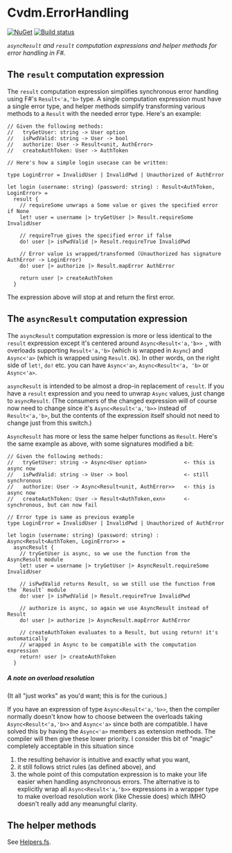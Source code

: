 Cvdm.ErrorHandling
===

[![NuGet](https://img.shields.io/nuget/dt/Cvdm.ErrorHandling.svg?style=flat)](https://www.nuget.org/packages/Cvdm.ErrorHandling/) [![Build status](https://ci.appveyor.com/api/projects/status/r4pe0qp93fnjenoc/branch/master?svg=true)](https://ci.appveyor.com/project/cmeeren/cvdm-errorhandling/branch/master)

*`asyncResult` and `result` computation expressions and helper methods for error handling in F#.*



The `result` computation expression
---

The `result` computation expression simplifies synchronous error handling using F#'s `Result<'a,'b>` type. A single computation expression must have a single error type, and helper methods simplify transforming various methods to a `Result` with the needed error type. Here's an example:

```F#
// Given the following methods:
//   tryGetUser: string -> User option
//   isPwdValid: string -> User -> bool
//   authorize: User -> Result<unit, AuthError>
//   createAuthToken: User -> AuthToken

// Here's how a simple login usecase can be written:

type LoginError = InvalidUser | InvalidPwd | Unauthorized of AuthError

let login (username: string) (password: string) : Result<AuthToken, LoginError> =
  result {
    // requireSome unwraps a Some value or gives the specified error if None
    let! user = username |> tryGetUser |> Result.requireSome InvalidUser
    
    // requireTrue gives the specified error if false
    do! user |> isPwdValid |> Result.requireTrue InvalidPwd
    
    // Error value is wrapped/transformed (Unauthorized has signature AuthError -> LoginError)
    do! user |> authorize |> Result.mapError AuthError

    return user |> createAuthToken
  }
```

The expression above will stop at and return the first error.



The `asyncResult` computation expression
---

The `asyncResult` computation expression is more or less identical to the `result` expression except it's centered around `Async<Result<'a,'b>> `, with overloads supporting `Result<'a,'b>` (which is wrapped in `Async`) and `Async<'a>` (which is wrapped using `Result.Ok`). In other words, on the right side of `let!`, `do!` etc. you can have `Async<'a>`, `Async<Result<'a, 'b>` or `Async<'a>`.

`asyncResult` is intended to be almost a drop-in replacement of `result`. If you have a `result` expression and you need to unwrap `Async` values, just change to `asyncResult`. (The consumers of the changed expression will of course now need to change since it's `Async<Result<'a,'b>>` instead of `Result<'a,'b>`, but the contents of the expression itself should not need to change just from this switch.)

`AsyncResult` has more or less the same helper functions as `Result`. Here's the same example as above, with some signatures modified a bit:

```F#
// Given the following methods:
//   tryGetUser: string -> Async<User option>            <- this is async now
//   isPwdValid: string -> User -> bool                  <- still synchronous
//   authorize: User -> Async<Result<unit, AuthError>>   <- this is async now
//   createAuthToken: User -> Result<AuthToken,exn>      <- synchronous, but can now fail

// Error type is same as previous example
type LoginError = InvalidUser | InvalidPwd | Unauthorized of AuthError

let login (username: string) (password: string) : Async<Result<AuthToken, LoginError>> =
  asyncResult {
    // tryGetUser is async, so we use the function from the AsyncResult module
    let! user = username |> tryGetUser |> AsyncResult.requireSome InvalidUser
    
    // isPwdValid returns Result, so we still use the function from the `Result` module
    do! user |> isPwdValid |> Result.requireTrue InvalidPwd
    
    // authorize is async, so again we use AsyncResult instead of Result
    do! user |> authorize |> AsyncResult.mapError AuthError

    // createAuthToken evaluates to a Result, but using return! it's automatically
    // wrapped in Async to be compatible with the computation expression
    return! user |> createAuthToken
  }
```

##### A note on overload resolution

(It all "just works" as you'd want; this is for the curious.)

If you have an expression of type `Async<Result<'a,'b>>`, then the compiler normally doesn't know how to choose between the overloads taking `Async<Result<'a,'b>>` and `Async<'a>` since both are compatible. I have solved this by having the `Async<'a>` members as extension methods. The compiler will then give these lower priority. I consider this bit of "magic" completely acceptable in this situation since

1. the resulting behavior is intuitive and exactly what you want,
2. it still follows strict rules (as defined above), and
3. the whole point of this computation expression is to make your life easier when handling asynchronous errors. The alternative is to explicitly wrap all `Async<Result<'a,'b>>` expressions in a wrapper type to make overload resolution work (like Chessie does) which IMHO doesn't really add any meanungful clarity.

The helper methods
---

See [Helpers.fs](https://github.com/cmeeren/Cvdm.ErrorHandling/blob/master/Cvdm.ErrorHandling/Helpers.fs).